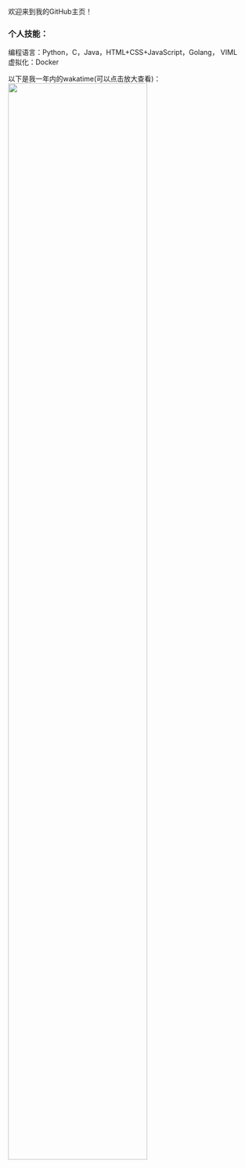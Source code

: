 欢迎来到我的GitHub主页！

### 个人技能：
编程语言：Python，C，Java，HTML+CSS+JavaScript，Golang， VIML  
虚拟化：Docker 

以下是我一年内的wakatime(可以点击放大查看)：  
<img src="https://wakatime.com/share/@LeoChoi/ac6b47fe-05cf-4419-bf7a-bd271ef779a5.svg" width="75%">
